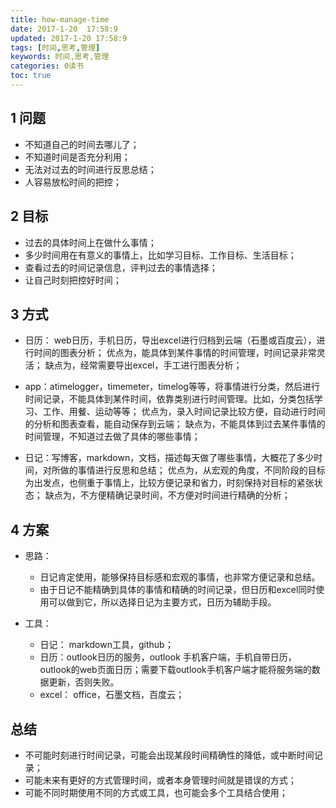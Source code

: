 ```yaml
---
title: how-manage-time
date: 2017-1-20  17:58:9
updated: 2017-1-20 17:58:9
tags: [时间,思考,管理]
keywords: 时间,思考,管理
categories: 0读书
toc: true
---
```


## 1 问题

- 不知道自己的时间去哪儿了；
- 不知道时间是否充分利用；
- 无法对过去的时间进行反思总结；
- 人容易放松时间的把控；

## 2 目标

- 过去的具体时间上在做什么事情；
- 多少时间用在有意义的事情上，比如学习目标、工作目标、生活目标；
- 查看过去的时间记录信息，评判过去的事情选择；
- 让自己时刻把控好时间；

## 3 方式

- 日历： web日历，手机日历，导出excel进行归档到云端（石墨或百度云），进行时间的图表分析；
优点为，能具体到某件事情的时间管理，时间记录非常灵活；
缺点为，经常需要导出excel，手工进行图表分析；

- app：atimelogger，timemeter，timelog等等，将事情进行分类，然后进行时间记录，不能具体到某件时间，依靠类别进行时间管理。比如，分类包括学习、工作、用餐、运动等等；
优点为，录入时间记录比较方便，自动进行时间的分析和图表查看，能自动保存到云端；
缺点为，不能具体到过去某件事情的时间管理，不知道过去做了具体的哪些事情；

- 日记：写博客，markdown，文档，描述每天做了哪些事情，大概花了多少时间，对所做的事情进行反思和总结；
优点为，从宏观的角度，不同阶段的目标为出发点，也侧重于事情上，比较方便记录和省力，时刻保持对目标的紧张状态；
缺点为，不方便精确记录时间，不方便对时间进行精确的分析；

## 4 方案

- 思路：
	- 日记肯定使用，能够保持目标感和宏观的事情，也非常方便记录和总结。
	- 由于日记不能精确到具体的事情和精确的时间记录，但日历和excel同时使用可以做到它，所以选择日记为主要方式，日历为辅助手段。
	
- 工具：
	 - 日记： markdown工具，github；
	 - 日历：outlook日历的服务，outlook 手机客户端，手机自带日历，outlook的web页面日历；需要下载outlook手机客户端才能将服务端的数据更新，否则失败。
	 - excel：  office，石墨文档，百度云；


##  总结

- 不可能时刻进行时间记录，可能会出现某段时间精确性的降低，或中断时间记录；
- 可能未来有更好的方式管理时间，或者本身管理时间就是错误的方式；
- 可能不同时期使用不同的方式或工具，也可能会多个工具结合使用；


